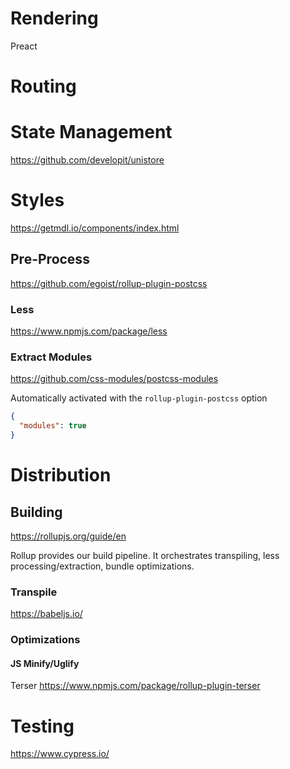 # Rendering

Preact

# Routing

# State Management

https://github.com/developit/unistore

# Styles

https://getmdl.io/components/index.html

## Pre-Process

https://github.com/egoist/rollup-plugin-postcss

### Less

https://www.npmjs.com/package/less

### Extract Modules

https://github.com/css-modules/postcss-modules

Automatically activated with the `rollup-plugin-postcss` option

```json
{
  "modules": true
}
```

# Distribution

## Building

https://rollupjs.org/guide/en

Rollup provides our build pipeline. It orchestrates transpiling, less processing/extraction, bundle optimizations.

### Transpile

https://babeljs.io/

### Optimizations

#### JS Minify/Uglify

Terser
https://www.npmjs.com/package/rollup-plugin-terser

# Testing

https://www.cypress.io/
